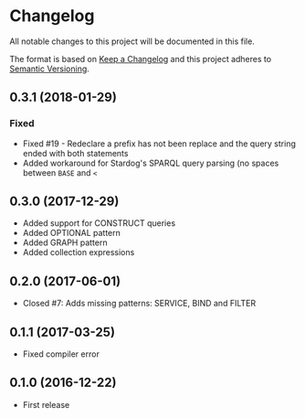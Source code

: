 # Changelog

All notable changes to this project will be documented in this file.

The format is based on [Keep a Changelog](http://keepachangelog.com/en/1.0.0/)
and this project adheres to [Semantic Versioning](http://semver.org/spec/v2.0.0.html).

## 0.3.1 (2018-01-29)

### Fixed

- Fixed #19 - Redeclare a prefix has not been replace and the query string ended with both statements
- Added workaround for Stardog's SPARQL query parsing (no spaces between `BASE` and `<`

## 0.3.0 (2017-12-29)

- Added support for CONSTRUCT queries
- Added OPTIONAL pattern
- Added GRAPH pattern
- Added collection expressions

## 0.2.0 (2017-06-01)

- Closed #7: Adds missing patterns: SERVICE, BIND and FILTER

## 0.1.1 (2017-03-25)

- Fixed compiler error

## 0.1.0 (2016-12-22)

- First release